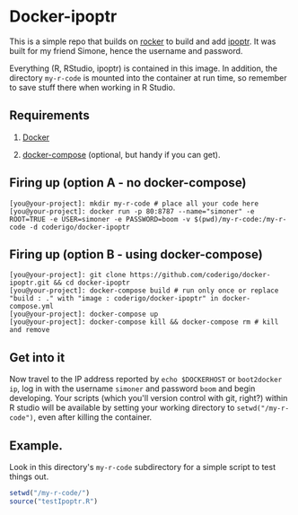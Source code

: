 # Docker-ipoptr

This is a simple repo that builds on [rocker](https://github.com/rocker-org/rocker) to build and add [ipoptr](http://www.ucl.ac.uk/~uctpjyy/downloads/ipoptr.pdf). It was built for my friend Simone, hence the username and password.

Everything (R, RStudio, ipoptr) is contained in this image. In addition, the directory `my-r-code` is mounted into the container at run time, so remember to save stuff there when working in R Studio.

## Requirements

1. [Docker](https://docs.docker.com/installation/)

1. [docker-compose](https://docs.docker.com/compose/) (optional, but handy if you can get).

## Firing up (option A - no docker-compose)

```
[you@your-project]: mkdir my-r-code # place all your code here
[you@your-project]: docker run -p 80:8787 --name="simoner" -e ROOT=TRUE -e USER=simoner -e PASSWORD=boom -v $(pwd)/my-r-code:/my-r-code -d coderigo/docker-ipoptr
```

## Firing up (option B - using docker-compose)

```
[you@your-project]: git clone https://github.com/coderigo/docker-ipoptr.git && cd docker-ipoptr
[you@your-project]: docker-compose build # run only once or replace "build : ." with "image : coderigo/docker-ipoptr" in docker-compose.yml
[you@your-project]: docker-compose up
[you@your-project]: docker-compose kill && docker-compose rm # kill and remove
```

## Get into it

Now travel to the IP address reported by `echo $DOCKERHOST` or `boot2docker ip`, log in with the username `simoner` and password `boom` and begin developing. Your scripts (which you'll version control with git, right?) within R studio will be available by setting your working directory to `setwd("/my-r-code")`, even after killing the container.

## Example.

Look in this directory's `my-r-code` subdirectory for a simple script to test things out.

```r
setwd("/my-r-code/")
source("testIpoptr.R")
```
